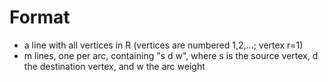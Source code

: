 # Format
* a line with all vertices in R (vertices are numbered 1,2,...; vertex r=1)
* m lines, one per arc, containing "s d w", where s is the source vertex, d the destination vertex, and w the arc weight
